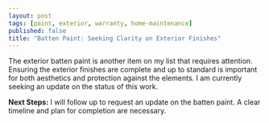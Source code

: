 ```yaml
---
layout: post
tags: [paint, exterior, warranty, home-maintenance]
published: false
title: "Batten Paint: Seeking Clarity on Exterior Finishes"
---
```


The exterior batten paint is another item on my list that requires attention. Ensuring the exterior finishes are complete and up to standard is important for both aesthetics and protection against the elements. I am currently seeking an update on the status of this work.

**Next Steps:** I will follow up to request an update on the batten paint. A clear timeline and plan for completion are necessary.
